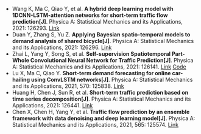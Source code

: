 * Wang K, Ma C, Qiao Y, et al. <b>A hybrid deep learning model with 1DCNN-LSTM-attention networks for short-term traffic flow prediction[J]</b>. Physica A: Statistical Mechanics and its Applications, 2021: 126293. [Link](https://www.sciencedirect.com/science/article/pii/S0378437121005665)
* Duan Y, Zhang S, Yu Z. <b>Applying Bayesian spatio-temporal models to demand analysis of shared bicycle[J]</b>. Physica A: Statistical Mechanics and its Applications, 2021: 126296. [Link](https://www.sciencedirect.com/science/article/pii/S0378437121005690)
* Zhai L, Yang Y, Song S, et al. <b>Self-supervision Spatiotemporal Part-Whole Convolutional Neural Network for Traffic Prediction[J]</b>. Physica A: Statistical Mechanics and its Applications, 2021: 126141. [Link](https://www.sciencedirect.com/science/article/pii/S0378437121004143) [Code](https://github.com/zhu-xm1/STPWNet)
* Lu X, Ma C, Qiao Y. <b>Short-term demand forecasting for online car-hailing using ConvLSTM networks[J]</b>. Physica A: Statistical Mechanics and its Applications, 2021, 570: 125838. [Link](https://www.sciencedirect.com/science/article/pii/S0378437121001102)
* Huang H, Chen J, Sun R, et al. <b>Short-term traffic prediction based on time series decomposition[J]</b>. Physica A: Statistical Mechanics and its Applications, 2021: 126441. [Link](https://www.sciencedirect.com/science/article/pii/S0378437121007147)
* Chen X, Chen H, Yang Y, et al. <b>Traffic flow prediction by an ensemble framework with data denoising and deep learning model[J]</b>. Physica A: Statistical Mechanics and its Applications, 2021, 565: 125574. [Link](https://www.sciencedirect.com/science/article/pii/S0378437120308724)
